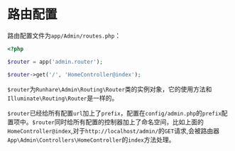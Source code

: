 # 路由配置

路由配置文件为`app/Admin/routes.php`：

```php
<?php

$router = app('admin.router');

$router->get('/', 'HomeController@index');
```

`$router`为`Runhare\Admin\Routing\Router`类的实例对象，它的使用方法和`Illuminate\Routing\Router`是一样的。

`$router`已经给所有配置`url`加上了`prefix`，配置在`config/admin.php`的`prefix`配置项中。`$router`同时给所有配置的控制器加上了命名空间，比如上面的`HomeController@index`,对于`http://localhost/admin/`的`GET`请求,会被路由器`App\Admin\Controllers\HomeController`的`index`方法处理。
